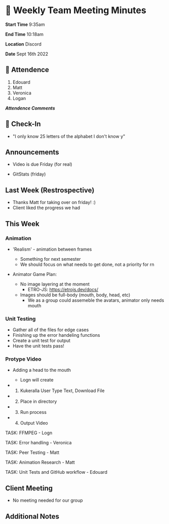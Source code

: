 # 🚀 Weekly Team Meeting Minutes

**Start Time** 9:35am

**End Time** 10:18am

**Location** Discord

**Date** Sept 16th 2022

## 👋 Attendence

1. Edouard
2. Matt
3. Veronica
4. Logan

***Attendence Comments***

## 🧸 Check-In

- "I only know 25 letters of the alphabet I don't know y"

## Announcements

- Video is due Friday (for real)
  
- GitStats (friday)

## Last Week (Restrospective)

- Thanks Matt for taking over on friday! :)
- Client liked the progress we had

## This Week  

### Animation  

- 'Realism' - animation between frames
  - Something for next semester
  - We should focus on what needs to get done, not a priority for rn
  
- Animator Game Plan:
  - No image layering at the moment
    - ETRO-JS: https://etrojs.dev/docs/
  - Images should be full-body (mouth, body, head, etc)
    - We as a group could assemeble the avatars, animator only needs mouth
  
### Unit Testing

- Gather all of the files for edge cases
- Finishing up the error handeling functions
- Create a unit test for output
- Have the unit tests pass!

### Protype Video

- Adding a head to the mouth
  - Logn will create

- 1) Kukeralla User Type Text, Download File
- 2) Place in directory
- 3) Run process
- 4) Output Video
  
TASK: FFMPEG
    - Logn

 TASK: Error handling
    - Veronica

TASK: Peer Testing
    - Matt
  
TASK: Animation Research
    - Matt

TASK: Unit Tests and GitHub workflow
    - Edouard
## Client Meeting

- No meeting needed for our group

## Additional Notes